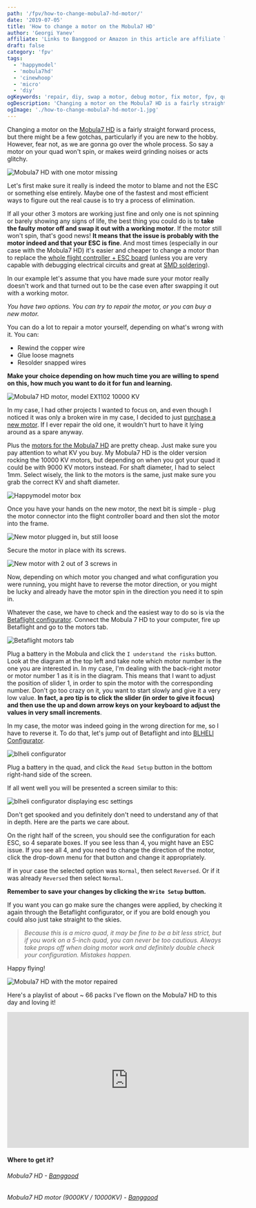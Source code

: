 ```yaml
---
path: '/fpv/how-to-change-mobula7-hd-motor/'
date: '2019-07-05'
title: 'How to change a motor on the Mobula7 HD'
author: 'Georgi Yanev'
affiliate: 'Links to Banggood or Amazon in this article are affiliate links and would support the blog if used to make a purchase.'
draft: false
category: 'fpv'
tags:
  - 'happymodel'
  - 'mobula7hd'
  - 'cinewhoop'
  - 'micro'
  - 'diy'
ogKeywords: 'repair, diy, swap a motor, debug motor, fix motor, fpv, quad, drone, mobula, mobula7, mobula7 hd, happymodel, microdrone, micro quad, cinewhoop, hd footage, 1080p, 60fps, 1080p dvr, flying micro drone, fly micro quad, fpv racing, fpv freestyle, freestyle micro drone, review, setup, setup mobula 7 hd, configure mobula 7 hd'
ogDescription: 'Changing a motor on the Mobula7 HD is a fairly straight forward process, but there might be a few gotchas, particularly if you are new to the hobby. However, fear not, as we are gonna go over the whole process.'
ogImage: './how-to-change-mobula7-hd-motor-1.jpg'
---
```


Changing a motor on the [Mobula7 HD][1] is a fairly straight forward process, but there might be a few gotchas, particularly if you are new to the hobby. However, fear not, as we are gonna go over the whole process. So say a motor on your quad won't spin, or makes weird grinding noises or acts glitchy.

![Mobula7 HD with one motor missing](how-to-change-mobula7-hd-motor-1.jpg)

Let's first make sure it really is indeed the motor to blame and not the ESC or something else entirely.
Maybe one of the fastest and most efficient ways to figure out the real cause is to try a process of elimination.

If all your other 3 motors are working just fine and only one is not spinning or barely showing any signs of life, the best thing you could do is to **take the faulty motor off and swap it out with a working motor**. If the motor still won't spin, that's good news! **It means that the issue is probably with the motor indeed and that your ESC is fine**. And most times (especially in our case with the Mobula7 HD) it's easier and cheaper to change a motor than to replace the [whole flight controller + ESC board][2] (unless you are very capable with debugging electrical circuits and great at [SMD soldering][3]).

In our example let's assume that you have made sure your motor really doesn't work and that turned out to be the case even after swapping it out with a working motor.

_You have two options. You can try to repair the motor, or you can buy a new motor._

You can do a lot to repair a motor yourself, depending on what's wrong with it. You can:

- Rewind the copper wire
- Glue loose magnets
- Resolder snapped wires

**Make your choice depending on how much time you are willing to spend on this, how much you want to do it for fun and learning.**

![Mobula7 HD motor, model EX1102 10000 KV](how-to-change-mobula7-hd-motor-2.jpg)

In my case, I had other projects I wanted to focus on, and even though I noticed it was only a broken wire in my case, I decided to just [purchase a new motor][4]. If I ever repair the old one, it wouldn't hurt to have it lying around as a spare anyway.

Plus the [motors for the Mobula7 HD][4] are pretty cheap. Just make sure you pay attention to what KV you buy. My Mobula7 HD is the older version rocking the 10000 KV motors, but depending on when you got your quad it could be with 9000 KV motors instead. For shaft diameter, I had to select 1mm. Select wisely, the link to the motors is the same, just make sure you grab the correct KV and shaft diameter.

![Happymodel motor box](how-to-change-mobula7-hd-motor-3.jpg)

Once you have your hands on the new motor, the next bit is simple - plug the motor connector into the flight controller board and then slot the motor into the frame.

![New motor plugged in, but still loose](how-to-change-mobula7-hd-motor-4.jpg)

Secure the motor in place with its screws.

![New motor with 2 out of 3 screws in](how-to-change-mobula7-hd-motor-5.jpg)

Now, depending on which motor you changed and what configuration you were running, you might have to reverse the motor direction, or you might be lucky and already have the motor spin in the direction you need it to spin in.

Whatever the case, we have to check and the easiest way to do so is via the [Betaflight configurator][5]. Connect the Mobula 7 HD to your computer, fire up Betaflight and go to the motors tab.

![Betaflight motors tab](how-to-change-mobula7-hd-motor-6.png)

Plug a battery in the Mobula and click the `I understand the risks` button. Look at the diagram at the top left and take note which motor number is the one you are interested in. In my case, I'm dealing with the back-right motor or motor number 1 as it is in the diagram. This means that I want to adjust the position of slider 1, in order to spin the motor with the corresponding number. Don't go too crazy on it, you want to start slowly and give it a very low value. **In fact, a pro tip is to click the slider (in order to give it focus) and then use the up and down arrow keys on your keyboard to adjust the values in very small increments**.

In my case, the motor was indeed going in the wrong direction for me, so I have to reverse it. To do that, let's jump out of Betaflight and into [BLHELI Configurator][6].

![blheli configurator](how-to-change-mobula7-hd-motor-7.png)

Plug a battery in the quad, and click the `Read Setup` button in the bottom right-hand side of the screen.

If all went well you will be presented a screen similar to this:

![blheli configurator displaying esc settings](how-to-change-mobula7-hd-motor-8.png)

Don't get spooked and you definitely don't need to understand any of that in depth. Here are the parts we care about.

On the right half of the screen, you should see the configuration for each ESC, so 4 separate boxes. If you see less than 4, you might have an ESC issue. If you see all 4, and you need to change the direction of the motor, click the drop-down menu for that button and change it appropriately.

If in your case the selected option was `Normal`, then select `Reversed`. Or if it was already `Reversed` then select `Normal`.

**Remember to save your changes by clicking the `Write Setup` button.**

If you want you can go make sure the changes were applied, by checking it again through the Betaflight configurator, or if you are bold enough you could also just take straight to the skies.

> _Because this is a micro quad, it may be fine to be a bit less strict, but if you work on a 5-inch quad, you can never be too cautious. Always take props off when doing motor work and definitely double check your configuration. Mistakes happen._

Happy flying!

![Mobula7 HD with the motor repaired](how-to-change-mobula7-hd-motor-9.jpg)

Here's a playlist of about ~ 66 packs I've flown on the Mobula7 HD to this day and loving it!

<div style="text-align: center">
  <iframe width="560" height="315" src="https://www.youtube.com/embed/cRzGT1Ltwq4?rel=0&list=PLt8_2AobQjAd_y_vSbyHq-PQWNGL_RnWT&index=47" frameBorder="0" allowFullScreen title="Georgi FPV Mobula7 HD footage"></iframe>
</div>

#### Where to get it?

###### Mobula7 HD - [Banggood][1]

###### Mobula7 HD motor (9000KV / 10000KV) - [Banggood][4]

[0]: Linkslist
[1]: https://bit.ly/mobula7-hd
[2]: https://bit.ly/crazybee-f4-v2
[3]: https://en.wikipedia.org/wiki/Surface-mount_technology
[4]: https://bit.ly/mobula7hd-motor
[5]: https://github.com/betaflight/betaflight-configurator/releases
[6]: https://github.com/blheli-configurator/blheli-configurator/releases

